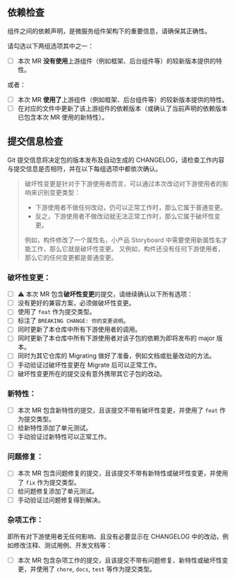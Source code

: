 ## 依赖检查

组件之间的依赖声明，是微服务组件架构下的重要信息，请确保其正确性。

请勾选以下两组选项其中之一：

- [ ] 本次 MR **没有使用**上游组件（例如框架、后台组件等）的较新版本提供的特性。

或者：

- [ ] 本次 MR **使用了**上游组件（例如框架、后台组件等）的较新版本提供的特性。
- [ ] 在对应的文件中更新了该上游组件的依赖版本（或确认了当前声明的依赖版本已包含本次 MR 使用的新特性）。

## 提交信息检查

Git 提交信息将决定包的版本发布及自动生成的 CHANGELOG，请检查工作内容与提交信息是否相符，并在以下每组选项中都依次确认。

> 破坏性变更是针对于下游使用者而言，可以通过本次改动对下游使用者的影响来识别变更类型：
>
> - 下游使用者不做任何改动，仍可以正常工作时，那么它属于普通变更。
> - 反之，下游使用者不做改动就无法正常工作时，那么它属于破坏性变更。
>
> 例如，构件修改了一个属性名，小产品 Storyboard 中需要使用新属性名才能工作，那么它就是破坏性变更。
> 又例如，构件还没有任何下游使用者，那么它的任何变更都是普通变更。

### 破坏性变更：

- [ ] ⚠️ 本次 MR 包含**破坏性变更**的提交，请继续确认以下所有选项：
- [ ] 没有更好的兼容方案，必须做破坏性变更。
- [ ] 使用了 `feat` 作为提交类型。
- [ ] 标注了 `BREAKING CHANGE: 你的变更说明`。
- [ ] 同时更新了本仓库中所有下游使用者的调用。
- [ ] 同时更新了本仓库中所有下游使用者对该子包的依赖为即将发布的 major 版本。
- [ ] 同时为其它仓库的 Migrating 做好了准备，例如文档或批量改动的方法。
- [ ] 手动验证过破坏性变更在 Migrate 后可以正常工作。
- [ ] 破坏性变更所在的提交没有意外携带其它子包的改动。

### 新特性：

- [ ] 本次 MR 包含新特性的提交，且该提交不带有破坏性变更，并使用了 `feat` 作为提交类型。
- [ ] 给新特性添加了单元测试。
- [ ] 手动验证过新特性可以正常工作。

### 问题修复：

- [ ] 本次 MR 包含问题修复的提交，且该提交不带有新特性或破坏性变更，并使用了 `fix` 作为提交类型。
- [ ] 给问题修复添加了单元测试。
- [ ] 手动验证过问题修复得到解决。

### 杂项工作：

即所有对下游使用者无任何影响、且没有必要显示在 CHANGELOG 中的改动，例如修改注释、测试用例、开发文档等：

- [ ] 本次 MR 包含杂项工作的提交，且该提交不带有问题修复、新特性或破坏性变更，并使用了 `chore`, `docs`, `test` 等作为提交类型。

<!-- ## 简单描述

<!-- 我在这个 MR 里都做了哪些工作？!-->

<!-- ## Todo

<!-- 我还有哪些事情没做？!-->
